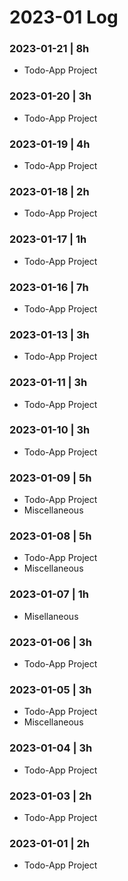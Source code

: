 # 2023-01 Log

### 2023-01-21 | 8h
- Todo-App Project

### 2023-01-20 | 3h
- Todo-App Project

### 2023-01-19 | 4h
- Todo-App Project

### 2023-01-18 | 2h
- Todo-App Project

### 2023-01-17 | 1h
- Todo-App Project

### 2023-01-16 | 7h
- Todo-App Project

### 2023-01-13 | 3h
- Todo-App Project

### 2023-01-11 | 3h
- Todo-App Project

### 2023-01-10 | 3h
- Todo-App Project

### 2023-01-09 | 5h
- Todo-App Project
- Miscellaneous

### 2023-01-08 | 5h
- Todo-App Project
- Miscellaneous

### 2023-01-07 | 1h
- Misellaneous

### 2023-01-06 | 3h
- Todo-App Project

### 2023-01-05 | 3h
- Todo-App Project
- Miscellaneous

### 2023-01-04 | 3h
- Todo-App Project

### 2023-01-03 | 2h
- Todo-App Project

### 2023-01-01 | 2h
- Todo-App Project
